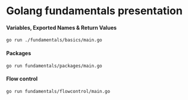 # Golang fundamentals presentation

#### Variables, Exported Names & Return Values

```
go run ./fundamentals/basics/main.go
```

#### Packages

```
go run fundamentals/packages/main.go
```

#### Flow control

```
go run fundamentals/flowcontrol/main.go
```
